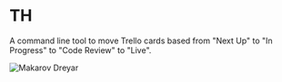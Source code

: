 # TH

A command line tool to move Trello cards based from "Next Up" to "In Progress" to "Code Review" to "Live".

![Makarov Dreyar](http://img3.wikia.nocookie.net/__cb20110927215304/fairytail/images/d/d4/Makarov_when_he_was_first_introduced.jpg)
